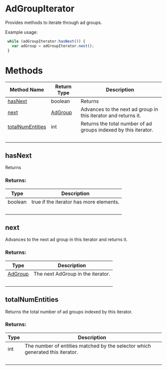 # AdGroupIterator
Provides methods to iterate through ad groups.

Example usage:
```javascript
 while (adGroupIterator.hasNext()) {
   var adGroup = adGroupIterator.next();
 }
```

# Methods
|Method Name|Return Type|Description|
|-|-|-
[hasNext](#hasnext)|boolean|Returns <br />
[next](#next)|[AdGroup](./AdGroup)|Advances to the next ad group in this iterator and returns it.<br />
[totalNumEntities](#totalnumentities)|int|Returns the total number of ad groups indexed by this iterator.<br />
&nbsp;|&nbsp;|&nbsp;

## <a name="hasnext"></a>hasNext
Returns 

### Returns:
|Type|Description|
|-|-
boolean|true if the iterator has more elements.
&nbsp;|&nbsp;
## <a name="next"></a>next
Advances to the next ad group in this iterator and returns it.

### Returns:
|Type|Description|
|-|-
[AdGroup](./AdGroup)|The next AdGroup in the iterator.
&nbsp;|&nbsp;
## <a name="totalnumentities"></a>totalNumEntities
Returns the total number of ad groups indexed by this iterator.

### Returns:
|Type|Description|
|-|-
int|The number of entities matched by the selector which generated this iterator.
&nbsp;|&nbsp;
